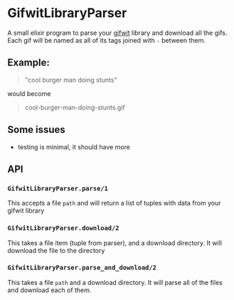 # GifwitLibraryParser

A small elixir program to parse your [gifwit](http://gifwit.com) library and download all the gifs. Each gif will be named as all of its tags joined with `-` between them.

## Example:

>"cool burger man doing stunts"

would become

> cool-burger-man-doing-stunts.gif


## Some issues
* testing is minimal, it should have more


## API

### `GifwitLibraryParser.parse/1`
This accepts a file `path` and will return a list of tuples with data from your gifwit library

### `GifwitLibraryParser.download/2`
This takes a file item (tuple from parser), and a download directory. It will download the file to the directory

### `GifwitLibraryParser.parse_and_download/2`
This takes a file `path` and a download directory. It will parse all of the files and download each of them.
